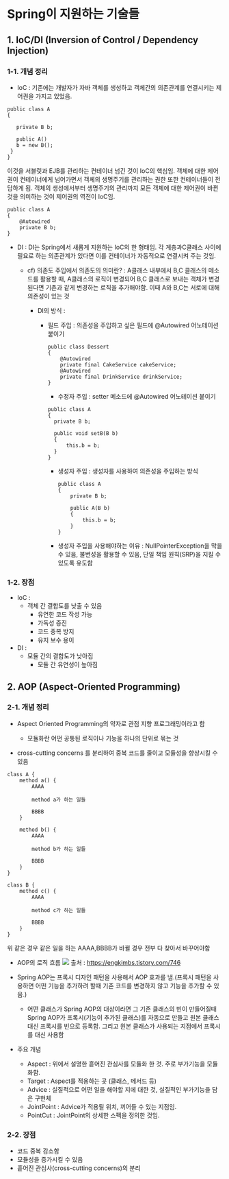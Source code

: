 # Spring이 지원하는 기술들

## 1. IoC/DI (Inversion of Control / Dependency Injection)

### 1-1. 개념 정리

- IoC : 기존에는 개발자가 자바 객체를 생성하고 객체간의 의존관계를 연결시키는 제어권을 가지고 있었음.

```
public class A
{

   private B b;

   public A()
   b = new B();
 }
}
```

이것을 서블릿과 EJB를 관리하는 컨테이너 넘긴 것이 IoC의 핵심임. 객체에 대한 제어권이 컨테이너에게 넘어가면서 객체의 생명주기를 관리하는 권한 또한 컨테이너들이 전담하게 됨. 객체의 생성에서부터 생명주기의 관리까지 모든 객체에 대한 제어권이 바뀐것을 의미하는 것이 제어권의 역전이 IoC임.

```
public class A
{
	@Autowired
	private B b;
}
```

- DI : DI는 Spring에서 새롭게 지원하는 IoC의 한 형태임. 각 계층과C클래스 사이에 필요로 하는 의존관계가 있다면 이를 컨테이너가 자동적으로 연결시켜 주는 것임.

  - cf) 의존도 주입에서 의존도의 의미란? : A클래스 내부에서 B,C 클래스의 메소드를 활용할 때, A클래스의 로직이 변경되어 B,C 클래스로 보내는 객체가 변경된다면 기존과 같게 변경하는 로직을 추가해야함. 이때 A와 B,C는 서로에 대해 의존성이 있는 것

    - DI의 방식 :

      - 필드 주입 : 의존성을 주입하고 싶은 필드에 @Autowired 어노테이션 붙이기

        ```
        public class Dessert
        {
            @Autowired
            private final CakeService cakeService;
            @Autowired
            private final DrinkService drinkService;
        }
        ```

        - 수정자 주입 : setter 메소드에 @Autowired 어노테이션 붙이기

        ```
        public class A
        {
          private B b;

          public void setB(B b)
          {
              this.b = b;
          }
        }
        ```

        - 생성자 주입 : 생성자를 사용하여 의존성을 주입하는 방식

          ```
          public class A
          {
              private B b;

              public A(B b)
              {
                  this.b = b;
              }
          }
          ```

        - 생성자 주입을 사용해야하는 이유 : NullPointerException을 막을 수 있음, 불변성을 활용할 수 있음, 단일 책임 원칙(SRP)을 지킬 수 있도록 유도함

### 1-2. 장점

- IoC :
  - 객체 간 결합도를 낮출 수 있음
    - 유연한 코드 작성 가능
    - 가독성 증진
    - 코드 중복 방지
    - 유지 보수 용이
- DI :
  - 모듈 간의 결합도가 낮아짐
    - 모듈 간 유연성이 높아짐

## 2. AOP (Aspect-Oriented Programming)

### 2-1. 개념 정리

- Aspect Oriented Programming의 약자로 관점 지향 프로그래밍이라고 함

  - 모듈화란 어떤 공통된 로직이나 기능을 하나의 단위로 묶는 것

- cross-cutting concerns 를 분리하여 중복 코드를 줄이고 모듈성을 향상시킬 수 있음

```
class A {
	method a() {
    	AAAA

        method a가 하는 일들

        BBBB
    }

    method b() {
    	AAAA

        method b가 하는 일들

        BBBB
    }
}

class B {
	method c() {
    	AAAA

        method c가 하는 일들

        BBBB
    }
}
```

위 같은 경우 같은 일을 하는 AAAA,BBBB가 바뀔 경우 전부 다 찾아서 바꾸어야함

- AOP의 로직 흐름
  ![](https://velog.velcdn.com/images/aeyongdodam/post/95b568f4-9209-4e69-84cc-a509cadeda34/image.png)
  출처 : https://engkimbs.tistory.com/746

- Spring AOP는 프록시 디자인 패턴을 사용해서 AOP 효과를 냄.(프록시 패턴을 사용하면 어떤 기능을 추가하려 할때 기존 코드를 변경하지 않고 기능을 추가할 수 있음.)

  - 어떤 클래스가 Spring AOP의 대상이라면 그 기존 클래스의 빈이 만들어질때 Spring AOP가 프록시(기능이 추가된 클래스)를 자동으로 만들고 원본 클래스 대신 프록시를 빈으로 등록함. 그리고 원본 클래스가 사용되는 지점에서 프록시를 대신 사용함

- 주요 개념
  - Aspect : 위에서 설명한 흩어진 관심사를 모듈화 한 것. 주로 부가기능을 모듈화함.
  - Target : Aspect를 적용하는 곳 (클래스, 메서드 등)
  - Advice : 실질적으로 어떤 일을 해야할 지에 대한 것, 실질적인 부가기능을 담은 구현체
  - JointPoint : Advice가 적용될 위치, 끼어들 수 있는 지점임.
  - PointCut : JointPoint의 상세한 스펙을 정의한 것임.

### 2-2. 장점

- 코드 중복 감소함
- 모듈성을 증가시킬 수 있음
- 흩어진 관심사(cross-cutting concerns)의 분리
